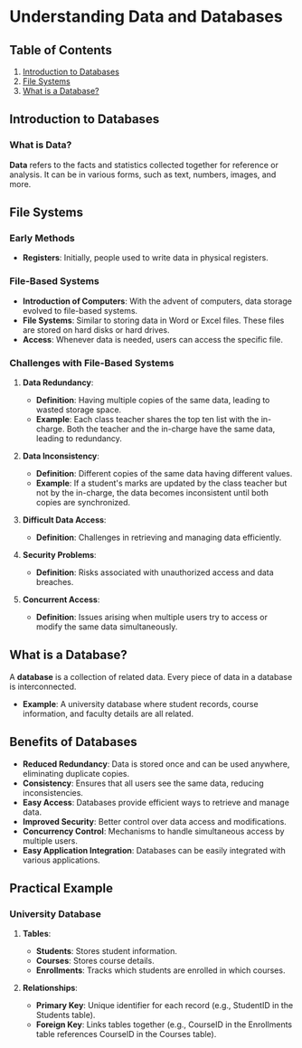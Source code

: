 # Understanding Data and Databases

## Table of Contents
1. [Introduction to Databases](#introduction-to-databases)
2. [File Systems](#file-systems)
3. [What is a Database?](#what-is-a-database)

## Introduction to Databases

### What is Data?

**Data** refers to the facts and statistics collected together for reference or analysis. It can be in various forms, such as text, numbers, images, and more.

## File Systems

### Early Methods

- **Registers**: Initially, people used to write data in physical registers.

### File-Based Systems

- **Introduction of Computers**: With the advent of computers, data storage evolved to file-based systems.
- **File Systems**: Similar to storing data in Word or Excel files. These files are stored on hard disks or hard drives.
- **Access**: Whenever data is needed, users can access the specific file.

### Challenges with File-Based Systems

1. **Data Redundancy**:
   - **Definition**: Having multiple copies of the same data, leading to wasted storage space.
   - **Example**: Each class teacher shares the top ten list with the in-charge. Both the teacher and the in-charge have the same data, leading to redundancy.

2. **Data Inconsistency**:
   - **Definition**: Different copies of the same data having different values.
   - **Example**: If a student's marks are updated by the class teacher but not by the in-charge, the data becomes inconsistent until both copies are synchronized.

3. **Difficult Data Access**:
   - **Definition**: Challenges in retrieving and managing data efficiently.

4. **Security Problems**:
   - **Definition**: Risks associated with unauthorized access and data breaches.

5. **Concurrent Access**:
   - **Definition**: Issues arising when multiple users try to access or modify the same data simultaneously.

## What is a Database?

A **database** is a collection of related data. Every piece of data in a database is interconnected.

- **Example**: A university database where student records, course information, and faculty details are all related.

## Benefits of Databases

- **Reduced Redundancy**: Data is stored once and can be used anywhere, eliminating duplicate copies.
- **Consistency**: Ensures that all users see the same data, reducing inconsistencies.
- **Easy Access**: Databases provide efficient ways to retrieve and manage data.
- **Improved Security**: Better control over data access and modifications.
- **Concurrency Control**: Mechanisms to handle simultaneous access by multiple users.
- **Easy Application Integration**: Databases can be easily integrated with various applications.

## Practical Example

### University Database

1. **Tables**:
   - **Students**: Stores student information.
   - **Courses**: Stores course details.
   - **Enrollments**: Tracks which students are enrolled in which courses.

2. **Relationships**:
   - **Primary Key**: Unique identifier for each record (e.g., StudentID in the Students table).
   - **Foreign Key**: Links tables together (e.g., CourseID in the Enrollments table references CourseID in the Courses table).

